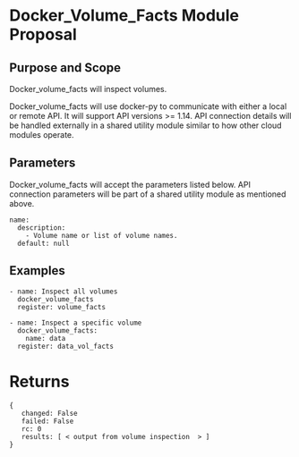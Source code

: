 
# Docker_Volume_Facts Module Proposal

## Purpose and Scope

Docker_volume_facts will inspect volumes.

Docker_volume_facts will use docker-py to communicate with either a local or remote API. It will
support API versions >= 1.14. API connection details will be handled externally in a shared utility module similar
to how other cloud modules operate.

## Parameters

Docker_volume_facts will accept the parameters listed below. API connection parameters will be part of a shared
utility module as mentioned above.


```
name:
  description:
    - Volume name or list of volume names. 
  default: null
```


## Examples

```
- name: Inspect all volumes
  docker_volume_facts
  register: volume_facts
  
- name: Inspect a specific volume
  docker_volume_facts:
    name: data
  register: data_vol_facts
```

# Returns

```
{
   changed: False
   failed: False
   rc: 0
   results: [ < output from volume inspection  > ]
}
```
